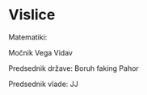 # Vislice
Matematiki:

Močnik
Vega
Vidav


Predsednik države:
Boruh faking Pahor

Predsednik vlade:
JJ
